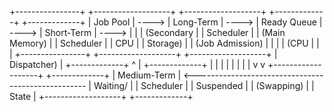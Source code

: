





+----------------+       +-------------------+       +-------------------+       +-------------+       +-------------+
| Job Pool       | ----> | Long-Term         | ----> | Ready Queue       | ----> | Short-Term  | ----> |             |
| (Secondary     |       | Scheduler         |       | (Main Memory)     |       | Scheduler   |       |     CPU     |
| Storage)       |       | (Job Admission)   |       |                   |       | (CPU        |       |             |
+----------------+       +-------------------+       +-------------------+       | Dispatcher) |       +-------------+
                                  ^   |                                          +-------------+              |
                                  |   |                                                                       |
                                  |   |                                                                       |
                                  |   v                                                                       v
                             +-------------------+                                                      +-------------+
                             | Medium-Term       | <--------------------------------------------------- | Waiting/    |
                             | Scheduler         |                                                      | Suspended   |
                             | (Swapping)        |                                                      | State       |
                             +-------------------+                                                      +-------------+
